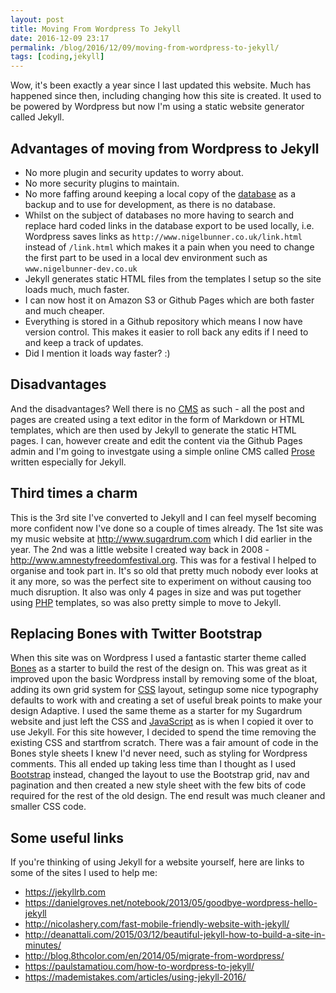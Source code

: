 ```yaml
---
layout: post
title: Moving From Wordpress To Jekyll
date: 2016-12-09 23:17
permalink: /blog/2016/12/09/moving-from-wordpress-to-jekyll/
tags: [coding,jekyll]
---
```


Wow, it's been exactly a year since I last updated this website. Much has happened since then, including changing how this site is created. It used to be powered by Wordpress but now I'm using a static website generator called Jekyll.

## Advantages of moving from Wordpress to Jekyll
- No more plugin and security updates to worry about.
- No more security plugins to maintain.
- No more faffing around keeping a local copy of the [database](/glossary/glossary_database.html) as a backup and to use for development, as there is no database.
- Whilst on the subject of databases no more having to search and replace hard coded links in the database export to be used locally, i.e. Wordpress saves links as `http://www.nigelbunner.co.uk/link.html` instead of `/link.html` which makes it a pain when you need to change the first part to be used in a local dev environment such as `www.nigelbunner-dev.co.uk`
- Jekyll generates static HTML files from the templates I setup so the site loads much, much faster.
- I can now host it on Amazon S3 or Github Pages which are both faster and much cheaper.
- Everything is stored in a Github repository which means I now have version control. This makes it easier to roll back any edits if I need to and keep a track of updates.
- Did I mention it loads way faster? :)

## Disadvantages
And the disadvantages? Well there is no [CMS](/glossary/glossary_CMS.html) as such - all the post and pages are created using a text editor in the form of Markdown or HTML templates, which are then used by Jekyll to generate the static HTML pages. I can, however create and edit the content via the Github Pages admin and I'm going to investgate using a simple online CMS called [Prose](http://prose.io/) written especially for Jekyll.

## Third times a charm
This is the 3rd site I've converted to Jekyll and I can feel myself becoming more confident now I've done so a couple of times already. The 1st site was my music website at <http://www.sugardrum.com> which I did earlier in the year. The 2nd was a little website I created way back in 2008 - <http://www.amnestyfreedomfestival.org>. This was for a festival I helped to organise and took part in. It's so old that pretty much nobody ever looks at it any more, so was the perfect site to experiment on without causing too much disruption. It also was only 4 pages in size and was put together using [PHP](/glossary/glossary_PHP.html) templates, so was also pretty simple to move to Jekyll. 

## Replacing Bones with Twitter Bootstrap
When this site was on Wordpress I used a  fantastic starter theme called [Bones](http://themble.com/bones/) as a starter to build the rest of the design on. This was great as it improved upon the basic Wordpress install by removing some of the bloat, adding its own grid system for [CSS](/glossary/glossary_CSS.html) layout, setingup some nice typography defaults to work with and creating a set of useful break points to make your design Adaptive. I used the same theme as a starter for my Sugardrum website and just left the CSS and [JavaScript](/glossary/glossary_JavaScript.html) as is when I copied it over to use Jekyll. For this site however, I decided to spend the time removing the existing CSS and startfrom scratch. There was a fair amount of code in the Bones style sheets I knew I'd never need, such as styling for Wordpress comments. This all ended up taking less time than I thought as I used [Bootstrap](http://getbootstrap.com/) instead, changed the layout to use the Bootstrap grid, nav and pagination and then created a new style sheet with the few bits of code required for the rest of the old design. The end result was much cleaner and smaller CSS code. 

## Some useful links
If you're thinking of using Jekyll for a website yourself, here are links to some of the sites I used to help me:

- <https://jekyllrb.com>
- <https://danielgroves.net/notebook/2013/05/goodbye-wordpress-hello-jekyll>
- <http://nicolashery.com/fast-mobile-friendly-website-with-jekyll/>
- <http://deanattali.com/2015/03/12/beautiful-jekyll-how-to-build-a-site-in-minutes/>
- <http://blog.8thcolor.com/en/2014/05/migrate-from-wordpress/>
- <https://paulstamatiou.com/how-to-wordpress-to-jekyll/>
- <https://mademistakes.com/articles/using-jekyll-2016/>
